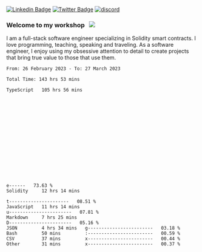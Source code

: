 [![Linkedin Badge](https://img.shields.io/badge/-LinkedIn-0e76a8?style=flat-square&logo=Linkedin&logoColor=white)](https://www.linkedin.com/in/jason-schwarz-75b91482/)
[![Twitter Badge](https://img.shields.io/badge/-Twitter-00acee?style=flat-square&logo=Twitter&logoColor=white)](https://twitter.com/passandscore)
[![discord](https://img.shields.io/badge/Discord-blue?logo=discord&logoColor=white)](https://discordapp.com/users/#3518)

### Welcome to my workshop &nbsp; ![](https://visitor-badge.glitch.me/badge?page_id=passandscore.passandscore)

I am a full-stack software engineer specializing in Solidity smart contracts. I love programming, teaching, speaking and traveling. As a software engineer, I enjoy using my obsessive attention to detail to create projects that bring true value to those that use them.

<!--START_SECTION:waka-->

```text
From: 26 February 2023 - To: 27 March 2023

Total Time: 143 hrs 53 mins

TypeScript   105 hrs 56 mins 

















e------   73.63 %
Solidity     12 hrs 14 mins  

t----------------------   08.51 %
JavaScript   11 hrs 14 mins  
u-----------------------   07.81 %
Markdown     7 hrs 25 mins   
D-----------------------   05.16 %
JSON         4 hrs 34 mins   g------------------------   03.18 %
Bash         50 mins         :------------------------   00.59 %
CSV          37 mins         x------------------------   00.44 %
Other        31 mins         x------------------------   00.37 %
```

<!--END_SECTION:waka-->
